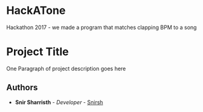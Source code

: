 # HackATone
Hackathon 2017 - we made a program that matches clapping BPM to a song

# Project Title

One Paragraph of project description goes here

## Authors

* **Snir Sharristh** - *Developer* - [Snirsh](https://github.com/snirsh)
